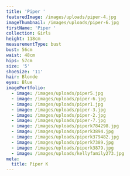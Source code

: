 ```yaml
---
title: 'Piper '
featuredImage: /images/uploads/piper-4.jpg
imageThumbnail: /images/uploads/piper-6.jpg
firstName: 'Piper '
collection: Girls
height: 118cm
measurementType: bust
bust: 56cm
waist: 48cm
hips: 57cm
size: '5'
shoeSize: '11'
hair: Blonde
eyes: Blue
imagePortfolio:
  - image: /images/uploads/piper5.jpg
  - image: /images/uploads/piper-6.jpg
  - image: /images/uploads/piper1.jpg
  - image: /images/uploads/piper-3.jpg
  - image: /images/uploads/piper-2.jpg
  - image: /images/uploads/piper-7.jpg
  - image: /images/uploads/piperk784298.jpg
  - image: /images/uploads/piperk3894.jpg
  - image: /images/uploads/piperk379482.jpg
  - image: /images/uploads/piperk7389.jpg
  - image: /images/uploads/piperk3879.jpg
  - image: /images/uploads/kellyfamily273.jpg
meta:
  title: Piper K
---
```


